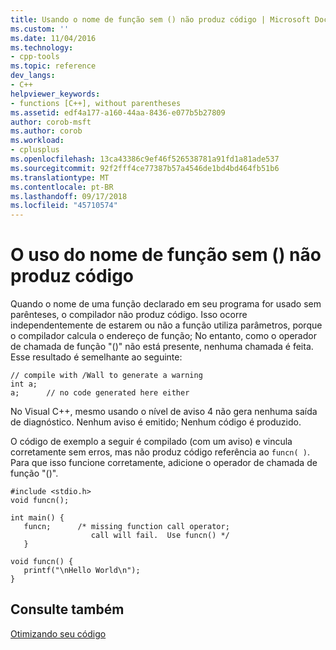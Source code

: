 ```yaml
---
title: Usando o nome de função sem () não produz código | Microsoft Docs
ms.custom: ''
ms.date: 11/04/2016
ms.technology:
- cpp-tools
ms.topic: reference
dev_langs:
- C++
helpviewer_keywords:
- functions [C++], without parentheses
ms.assetid: edf4a177-a160-44aa-8436-e077b5b27809
author: corob-msft
ms.author: corob
ms.workload:
- cplusplus
ms.openlocfilehash: 13ca43386c9ef46f526538781a91fd1a81ade537
ms.sourcegitcommit: 92f2fff4ce77387b57a4546de1bd4bd464fb51b6
ms.translationtype: MT
ms.contentlocale: pt-BR
ms.lasthandoff: 09/17/2018
ms.locfileid: "45710574"
---
```

# <a name="using-function-name-without--produces-no-code"></a>O uso do nome de função sem () não produz código

Quando o nome de uma função declarado em seu programa for usado sem parênteses, o compilador não produz código. Isso ocorre independentemente de estarem ou não a função utiliza parâmetros, porque o compilador calcula o endereço de função; No entanto, como o operador de chamada de função "()" não está presente, nenhuma chamada é feita. Esse resultado é semelhante ao seguinte:

```
// compile with /Wall to generate a warning
int a;
a;      // no code generated here either
```

No Visual C++, mesmo usando o nível de aviso 4 não gera nenhuma saída de diagnóstico. Nenhum aviso é emitido; Nenhum código é produzido.

O código de exemplo a seguir é compilado (com um aviso) e vincula corretamente sem erros, mas não produz código referência ao `funcn( )`. Para que isso funcione corretamente, adicione o operador de chamada de função "()".

```
#include <stdio.h>
void funcn();

int main() {
   funcn;      /* missing function call operator;
                  call will fail.  Use funcn() */
   }

void funcn() {
   printf("\nHello World\n");
}
```

## <a name="see-also"></a>Consulte também

[Otimizando seu código](../../build/reference/optimizing-your-code.md)
